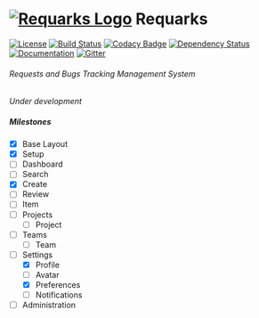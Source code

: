 # [![Requarks Logo](https://raw.githubusercontent.com/Requarks/requarks/master/assets/images/logo_50x50.png)](https://requarks.io/) Requarks
[![License](https://img.shields.io/badge/license-AGPLv3-blue.svg)](https://github.com/NGPixel/requarks/blob/master/LICENSE)
[![Build Status](https://travis-ci.org/Requarks/requarks.svg?branch=master)](https://travis-ci.org/Requarks/requarks)
[![Codacy Badge](https://api.codacy.com/project/badge/grade/300c04a735e34b39a1be902693e69d1e)](https://www.codacy.com/app/Requarks/requarks)
[![Dependency Status](https://gemnasium.com/badges/github.com/Requarks/requarks.svg)](https://gemnasium.com/github.com/Requarks/requarks)
[![Documentation](http://inch-ci.org/github/requarks/requarks.svg?branch=master)](https://requarks.readme.io/)
[![Gitter](https://badges.gitter.im/Requarks/requarks.svg)](https://gitter.im/Requarks/requarks?utm_source=badge&utm_medium=badge&utm_campaign=pr-badge)

###### Requests and Bugs Tracking Management System
*Under development*

##### Milestones
- [x] Base Layout
- [x] Setup
- [ ] Dashboard
- [ ] Search
- [x] Create
- [ ] Review
- [ ] Item
- [ ] Projects
	- [ ] Project
- [ ] Teams
	- [ ] Team
- [ ] Settings
	- [x] Profile
	- [ ] Avatar
	- [x] Preferences
	- [ ] Notifications
- [ ] Administration
